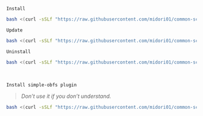 `Install`
```bash
bash <(curl -sSLf "https://raw.githubusercontent.com/midori01/common-scripts/main/shadowsocks/install.sh")
```
`Update`
```bash
bash <(curl -sSLf "https://raw.githubusercontent.com/midori01/common-scripts/main/shadowsocks/install.sh") update
```
`Uninstall`
```bash
bash <(curl -sSLf "https://raw.githubusercontent.com/midori01/common-scripts/main/shadowsocks/install.sh") uninstall
```
<br>

`Install simple-obfs plugin`  
> _Don’t use it if you don’t understand._
```bash
bash <(curl -sSLf "https://raw.githubusercontent.com/midori01/common-scripts/main/shadowsocks/install.sh") obfs
```
